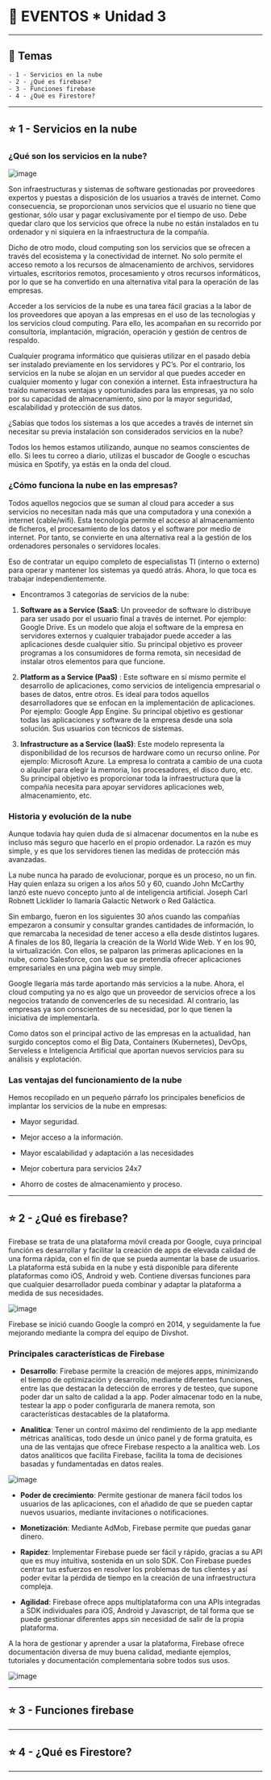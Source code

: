# :star2: EVENTOS * Unidad 3

---

## :book: Temas

```
- 1 - Servicios en la nube
- 2 - ¿Qué es firebase?
- 3 - Funciones firebase
- 4 - ¿Qué es Firestore?
```

---

## :star:  1 - Servicios en la nube

### ¿Qué son los servicios en la nube?

![image](https://user-images.githubusercontent.com/72580574/201666594-73292e1b-6a60-47e3-a504-6f7641e342d2.png)

Son infraestructuras y sistemas de software gestionadas por proveedores expertos y puestas a disposición de los usuarios a través de internet. Como consecuencia, se proporcionan unos servicios que el usuario no tiene que gestionar, sólo usar y pagar exclusivamente por el tiempo de uso. Debe quedar claro que los servicios que ofrece la nube no están instalados en tu ordenador y ni siquiera en la infraestructura de la compañía.

Dicho de otro modo, cloud computing son los servicios que se ofrecen a través del ecosistema y la conectividad de internet. No solo permite el acceso remoto a los recursos de almacenamiento de archivos, servidores virtuales, escritorios remotos, procesamiento y otros recursos informáticos, por lo que se ha convertido en una alternativa vital para la operación de las empresas.

Acceder a los servicios de la nube es una tarea fácil gracias a la labor de los proveedores que apoyan a las empresas en el uso de las tecnologías y los servicios cloud computing. Para ello, les acompañan en su recorrido por consultoría, implantación, migración, operación y gestión de centros de respaldo.

Cualquier programa informático que quisieras utilizar en el pasado debía ser instalado previamente en los servidores y PC’s. Por el contrario, los servicios en la nube se alojan en un servidor al que puedes acceder en cualquier momento y lugar con conexión a internet. Esta infraestructura ha traído numerosas ventajas y oportunidades para las empresas, ya no solo por su capacidad de almacenamiento, sino por la mayor seguridad, escalabilidad y protección de sus datos.

¿Sabías que todos los sistemas a los que accedes a través de internet sin necesitar su previa instalación son considerados servicios en la nube?

Todos los hemos estamos utilizando, aunque no seamos conscientes de ello. Si lees tu correo a diario, utilizas el buscador de Google o escuchas música en Spotify, ya estás en la onda del cloud.

### ¿Cómo funciona la nube en las empresas?

Todos aquellos negocios que se suman al cloud para acceder a sus servicios no necesitan nada más que una computadora y una conexión a internet (cable/wifi). Esta tecnología permite el acceso al almacenamiento de ficheros, el procesamiento de los datos y el software por medio de internet. Por tanto, se convierte en una alternativa real a la gestión de los ordenadores personales o servidores locales.

Eso de contratar un equipo completo de especialistas TI (interno o externo) para operar y mantener los sistemas ya quedó atrás. Ahora, lo que toca es trabajar independientemente.

 

- Encontramos 3 categorías de servicios de la nube:

1. **Software as a Service (SaaS**: Un proveedor de software lo distribuye para ser usado por el usuario final a través de internet. Por ejemplo: Google Drive. Es un modelo que aloja el software de la empresa en servidores externos y cualquier trabajador puede acceder a las aplicaciones desde cualquier sitio. Su principal objetivo es proveer programas a los consumidores de forma remota, sin necesidad de instalar otros elementos para que funcione.

2. **Platform as a Service (PaaS)** : Este software en sí mismo permite el desarrollo de aplicaciones, como servicios de inteligencia empresarial o bases de datos, entre otros. Es ideal para todos aquellos desarrolladores que se enfocan en la implementación de aplicaciones. Por ejemplo: Google App Engine. Su principal objetivo es gestionar todas las aplicaciones y software de la empresa desde una sola solución. Sus usuarios con técnicos de sistemas.

3. **Infrastructure as a Service (IaaS)**: 
Este modelo representa la disponibilidad de los recursos de hardware como un recurso online. Por ejemplo: Microsoft Azure. La empresa lo contrata a cambio de una cuota o alquiler para elegir la memoria, los procesadores, el disco duro, etc. Su principal objetivo es proporcionar toda la infraestructura que la compañía necesita para apoyar servidores aplicaciones web, almacenamiento, etc.

### Historia y evolución de la nube

Aunque todavía hay quien duda de si almacenar documentos en la nube es incluso más seguro que hacerlo en el propio ordenador. La razón es muy simple, y es que los servidores tienen las medidas de protección más avanzadas.

La nube nunca ha parado de evolucionar, porque es un proceso, no un fin. Hay quien enlaza su origen a los años 50 y 60, cuando John McCarthy lanzó este nuevo concepto junto al de inteligencia artificial. Joseph Carl Robnett Licklider lo llamaría Galactic Network o Red Galáctica.

Sin embargo, fueron en los siguientes 30 años cuando las compañías empezaron a consumir y consultar grandes cantidades de información, lo que remarcaba la necesidad de tener acceso a ella desde distintos lugares. A finales de los 80, llegaría la creación de la World Wide Web. Y en los 90, la virtualización. Con ellos, se palparon las primeras aplicaciones en la nube, como Salesforce, con las que se pretendía ofrecer aplicaciones empresariales en una página web muy simple.

Google llegaría más tarde aportando más servicios a la nube. Ahora, el cloud computing ya no es algo que un proveedor de servicios ofrece a los negocios tratando de convencerles de su necesidad. Al contrario, las empresas ya son conscientes de su necesidad, por lo que tienen la iniciativa de implementarla.

Como datos son el principal activo de las empresas en la actualidad, han surgido conceptos como el Big Data, Containers (Kubernetes), DevOps, Serveless e Inteligencia Artificial que aportan nuevos servicios para su análisis y explotación.

### Las ventajas del funcionamiento de la nube

Hemos recopilado en un pequeño párrafo los principales beneficios de implantar los servicios de la nube en empresas:

 
- Mayor seguridad.

- Mejor acceso a la información.

- Mayor escalabilidad y adaptación a las necesidades

- Mejor cobertura para servicios 24x7

- Ahorro de costes de almacenamiento y proceso.

---

## :star:  2 - ¿Qué es firebase?

Firebase se trata de una plataforma móvil creada por Google, cuya principal función es desarrollar y facilitar la creación de apps de elevada calidad de una forma rápida, con el fin de que se pueda aumentar la base de usuarios. La plataforma está subida en la nube y está disponible para diferente plataformas como iOS, Android y web. Contiene diversas funciones para que cualquier desarrollador pueda combinar y adaptar la plataforma a medida de sus necesidades.

![image](https://user-images.githubusercontent.com/72580574/201667151-df5dc25f-266a-4775-82a2-adf5776cbae9.png)

Firebase se inició cuando Google la compró en 2014, y seguidamente la fue mejorando mediante la compra del equipo de Divshot.

### Principales características de Firebase

- **Desarrollo**: Firebase permite la creación de mejores apps, minimizando el tiempo de optimización y desarrollo, mediante diferentes funciones, entre las que destacan la detección de errores y de testeo, que supone poder dar un salto de calidad a la app. Poder almacenar todo en la nube, testear la app o poder configurarla de manera remota, son características destacables de la plataforma.

- **Analitica**: Tener un control máximo del rendimiento de la app mediante métricas analíticas, todo desde un único panel y de forma gratuita, es una de las ventajas que ofrece Firebase respecto a la analítica web. Los datos analíticos que facilita Firebase, facilita la toma de decisiones basadas y fundamentadas en datos reales.

![image](https://user-images.githubusercontent.com/72580574/201667302-7e21bb2f-e2be-48a4-8b49-b149eb3f922b.png)

- **Poder de crecimiento**: Permite gestionar de manera fácil todos los usuarios de las aplicaciones, con el añadido de que se pueden captar nuevos usuarios, mediante invitaciones o notificaciones.

- **Monetización**: Mediante AdMob, Firebase permite que puedas ganar dinero.

- **Rapidez**: Implementar Firebase puede ser fácil y rápido, gracias a su API que es muy intuitiva, sostenida en un solo SDK. Con Firebase puedes centrar tus esfuerzos en resolver los problemas de tus clientes y así poder evitar la pérdida de tiempo en la creación de una infraestructura compleja.

- **Agilidad**: Firebase ofrece apps multiplataforma con una APIs integradas a SDK individuales para iOS, Android y Javascript, de tal forma que se puede gestionar diferentes apps sin necesidad de salir de la propia plataforma.

A la hora de gestionar y aprender a usar la plataforma, Firebase ofrece documentación diversa de muy buena calidad, mediante ejemplos, tutoriales y documentación complementaria sobre todos sus usos.

![image](https://user-images.githubusercontent.com/72580574/201667457-ebbd5e8a-2f8c-4741-b843-e7c6ceed5f6c.png)

---

## :star:  3 - Funciones firebase

---

## :star: 4 - ¿Qué es Firestore?

---
